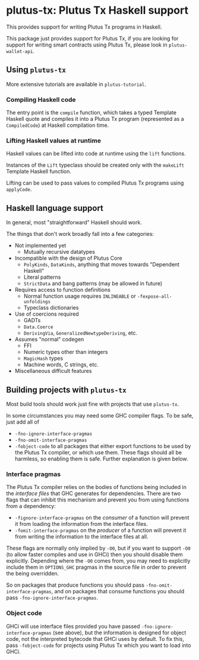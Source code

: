 # plutus-tx: Plutus Tx Haskell support

This provides support for writing Plutus Tx programs in Haskell.

This package just provides support for Plutus Tx, if you are looking for support for
writing smart contracts using Plutus Tx, please look in `plutus-wallet-api`.

## Using `plutus-tx`

More extensive tutorials are available in `plutus-tutorial`.

### Compiling Haskell code

The entry point is the `compile` function, which takes a typed Template Haskell
quote and compiles it into a Plutus Tx program (represented as a `CompiledCode`) at
Haskell compilation time.

### Lifting Haskell values at runtime

Haskell values can be lifted into code at runtime using the `lift` functions.

Instances of the `Lift` typeclass should be created only with the `makeLift` Template Haskell
function.

Lifting can be used to pass values to compiled Plutus Tx programs using `applyCode`.

## Haskell language support

In general, most "straightforward" Haskell should work.

The things that don't work broadly fall into a few categories:

- Not implemented yet
    - Mutually recursive datatypes
- Incompatible with the design of Plutus Core
    - `PolyKinds`, `DataKinds`, anything that moves towards "Dependent Haskell"
    - Literal patterns
    - `StrictData` and bang patterns (may be allowed in future)
- Requires access to function definitions
    - Normal function usage requires `INLINEABLE` or `-fexpose-all-unfoldings`
    - Typeclass dictionaries
- Use of coercions required
    - GADTs
    - `Data.Coerce`
    - `DerivingVia`, `GeneralizedNewtypeDeriving`, etc.
- Assumes "normal" codegen
    - FFI
    - Numeric types other than integers
    - `MagicHash` types
    - Machine words, C strings, etc.
- Miscellaneous difficult features

## Building projects with `plutus-tx`

Most build tools should work just fine with projects that use `plutus-tx`.

In some circumstances you may need some GHC compiler flags. To be safe, just add all of
- `-fno-ignore-interface-pragmas`
- `-fno-omit-interface-pragmas`
- `-fobject-code`
to all packages that either export functions to be used by the Plutus Tx compiler, or which
use them. These flags should all be harmless, so enabling them is safe.
Further explanation is given below.

### Interface pragmas

The Plutus Tx compiler relies on the bodies of functions being included in the *interface files*
that GHC generates for dependencies. There are two flags that can inhibit this mechanism
and prevent you from using functions from a dependency:
- `-fignore-interface-pragmas` on the *consumer* of a function will prevent it from
  loading the information from the interface files.
- `-fomit-interface-pragmas` on the *producer* of a function will prevent it from
  writing the information to the interface files at all.

These flags are normally only implied by `-O0`, but if you want to support `-O0` (to allow
faster compiles and use in GHCi) then you should disable them explicitly. Depending where the `-O0`
comes from, you may need to explicitly include them in `OPTIONS_GHC` pragmas in the source file
in order to prevent the being overridden.

So on packages that produce functions you should pass `-fno-omit-interface-pragmas`, and
on packages that consume functions you should pass `-fno-ignore-interface-pragmas`.

### Object code

GHCi will use interface files provided you have passed `-fno-ignore-interface-pragmas`
(see above), but the information is designed for object code, not the interpreted bytecode
that GHCi uses by default. To fix this, pass `-fobject-code` for projects using Plutus Tx
which you want to load into GHCi.
